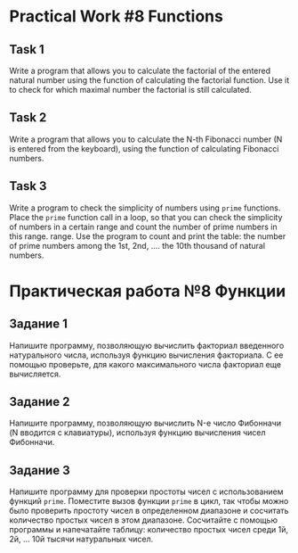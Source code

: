 # Practical Work #8 Functions

## Task 1

Write a program that allows you to calculate the factorial of the entered natural number using the function of
calculating the factorial function. Use it to check for which maximal number the factorial is still calculated.

## Task 2

Write a program that allows you to calculate the N-th Fibonacci number (N is entered from the keyboard), using the
function of calculating Fibonacci numbers.

## Task 3

Write a program to check the simplicity of numbers using `prime` functions. Place the `prime` function call in a loop,
so that you can check the simplicity of numbers in a certain range and count the number of prime numbers in this range.
range. Use the program to count and print the table: the number of prime numbers among the 1st, 2nd, .... the 10th
thousand of natural numbers.

# Практическая работа №8 Функции

## Задание 1

Напишите программу, позволяющую вычислить факториал введенного натурального числа, используя функцию вычисления
факториала. С ее помощью проверьте, для какого максимального числа факториал еще вычисляется.

## Задание 2

Напишите программу, позволяющую вычислить N-е числo Фибонначи (N вводится с клавиатуры), используя функцию вычисления
чисел Фибонначи.

## Задание 3

Напишите программу для проверки простоты чисел с использованием функций `prime`. Поместите вызов функции `prime` в цикл,
так чтобы можно было проверить простоту чисел в определенном диапазоне и сосчитать количество простых чисел в этом
диапазоне. Сосчитайте с помощью программы и напечатайте таблицу: количество простых чисел среди 1й, 2й, ... 10й тысячи
натуральных чисел.